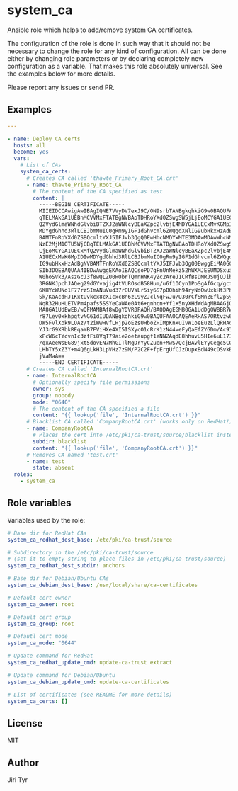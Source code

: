 system_ca
=========

Ansible role which helps to add/remove system CA certificates.

The configuration of the role is done in such way that it should not be necessary
to change the role for any kind of configuration. All can be done either by
changing role parameters or by declaring completely new configuration as a
variable. That makes this role absolutely universal. See the examples below for
more details.

Please report any issues or send PR.


Examples
--------

```yaml
---

- name: Deploy CA certs
  hosts: all
  become: yes
  vars:
    # List of CAs
    system_ca_certs:
      # Creates CA called 'thawte_Primary_Root_CA.crt'
      - name: thawte_Primary_Root_CA
        # The content of the CA specified as test
        content: |
          -----BEGIN CERTIFICATE-----
          MIIEIDCCAwigAwIBAgIQNE7VVyDV7exJ9C/ON9srbTANBgkqhkiG9w0BAQUFADCB
          qTELMAkGA1UEBhMCVVMxFTATBgNVBAoTDHRoYXd0ZSwgSW5jLjEoMCYGA1UECxMf
          Q2VydGlmaWNhdGlvbiBTZXJ2aWNlcyBEaXZpc2lvbjE4MDYGA1UECxMvKGMpIDIw
          MDYgdGhhd3RlLCBJbmMuIC0gRm9yIGF1dGhvcml6ZWQgdXNlIG9ubHkxHzAdBgNV
          BAMTFnRoYXd0ZSBQcmltYXJ5IFJvb3QgQ0EwHhcNMDYxMTE3MDAwMDAwWhcNMzYw
          NzE2MjM1OTU5WjCBqTELMAkGA1UEBhMCVVMxFTATBgNVBAoTDHRoYXd0ZSwgSW5j
          LjEoMCYGA1UECxMfQ2VydGlmaWNhdGlvbiBTZXJ2aWNlcyBEaXZpc2lvbjE4MDYG
          A1UECxMvKGMpIDIwMDYgdGhhd3RlLCBJbmMuIC0gRm9yIGF1dGhvcml6ZWQgdXNl
          IG9ubHkxHzAdBgNVBAMTFnRoYXd0ZSBQcmltYXJ5IFJvb3QgQ0EwggEiMA0GCSqG
          SIb3DQEBAQUAA4IBDwAwggEKAoIBAQCsoPD7gFnUnMekz52hWXMJEEUMDSxuaPFs
          W0hoSVk3/AszGcJ3f8wQLZU0HObrTQmnHNK4yZc2AreJ1CRfBsDMRJSUjQJib+ta
          3RGNKJpchJAQeg29dGYvajig4tVUROsdB58Hum/u6f1OCyn1PoSgAfGcq/gcfomk
          6KHYcWUNo1F77rzSImANuVud37r8UVsLr5iy6S7pBOhih94ryNdOwUxkHt3Ph1i6
          Sk/KaAcdHJ1KxtUvkcx8cXIcxcBn6zL9yZJclNqFwJu/U30rCfSMnZEfl2pSy94J
          NqR32HuHUETVPm4pafs5SSYeCaWAe0At6+gnhcn+Yf1+5nyXHdWdAgMBAAGjQjBA
          MA8GA1UdEwEB/wQFMAMBAf8wDgYDVR0PAQH/BAQDAgEGMB0GA1UdDgQWBBR7W0XP
          r87Lev0xkhpqtvNG61dIUDANBgkqhkiG9w0BAQUFAAOCAQEAeRHAS7ORtvzw6WfU
          DW5FvlXok9LOAz/t2iWwHVfLHjp2oEzsUHboZHIMpKnxuIvW1oeEuzLlQRHAd9mz
          YJ3rG9XRbkREqaYB7FViHXe4XI5ISXycO1cRrK1zN44veFyQaEfZYGDm/Ac9IiAX
          xPcW6cTYcvnIc3zfFi8VqT79aie2oetaupgf1eNNZAqdE8hhuvU5HIe6uL17In/2
          /qxAeeWsEG89jxt5dovEN7MhGITlNgDrYyCZuen+MwS7QcjBAvlEYyCegc5C09Y/
          LHbTY5xZ3Y+m4Q6gLkH3LpVHz7z9M/P2C2F+fpErgUfCJzDupxBdN49cOSvkBPB7
          jVaMaA==
          -----END CERTIFICATE-----
      # Creates CA called 'InternalRootCA.crt'
      - name: InternalRootCA
        # Optionally specify file permissions
        owner: sys
        group: nobody
        mode: "0640"
        # The content of the CA specified a file
        content: "{{ lookup('file', 'InternalRootCA.crt') }}"
      # Blacklist CA called 'CompanyRootCA.crt' (works only on RedHat!)
      - name: CompanyRootCA
        # Places the cert into /etc/pki/ca-trust/source/blacklist instead of /etc/pki/ca-trust/source/anchors
        subdir: blacklist
        content: "{{ lookup('file', 'CompanyRootCA.crt') }}"
      # Removes CA named 'test.crt'
      - name: test
        state: absent
  roles:
    - system_ca
```


Role variables
--------------

Variables used by the role:

```yaml
# Base dir for RedHat CAs
system_ca_redhat_dest_base: /etc/pki/ca-trust/source

# Subdirectory in the /etc/pki/ca-trust/source
# (set it to empty string to place files in /etc/pki/ca-trust/source)
system_ca_redhat_dest_subdir: anchors

# Base dir for Debian/Ubuntu CAs
system_ca_debian_dest_base: /usr/local/share/ca-certificates

# Default cert owner
system_ca_owner: root

# Default cert group
system_ca_group: root

# Defautl cert mode
system_ca_mode: "0644"

# Update command for RedHat
system_ca_redhat_update_cmd: update-ca-trust extract

# Update command for Debian/Ubuntu
system_ca_debian_update_cmd: update-ca-certificates

# List of certificates (see README for more details)
system_ca_certs: []
```


License
-------

MIT


Author
------

Jiri Tyr
